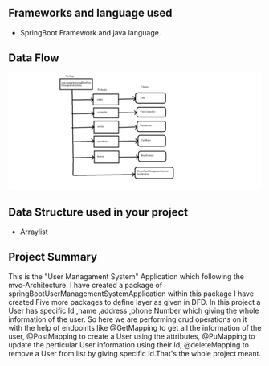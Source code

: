 ## Frameworks and language used 
* SpringBoot Framework and java language.
## Data Flow

![Data Flow](DFD.png)
## Data Structure used in your project
* Arraylist
## Project Summary

This is the "User Managament System" Application which following the mvc-Architecture. I have created a package of springBootUserManagementSystemApplication within this package I have created Five more packages to define layer as given in DFD. In this project a User has specific Id ,name ,address ,phone Number which giving the whole information of the user.
So here we are performing crud operations on it with the help of endpoints like @GetMapping to get all the information of the user, @PostMapping to create a User using the attributes,
@PuMapping to update the perticular User information using their Id, @deleteMapping to remove a User from list by giving specific Id.That's the whole project meant. 

